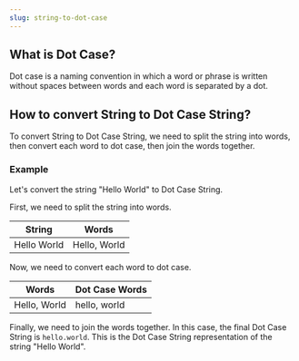 ```yaml
---
slug: string-to-dot-case
---
```


## What is Dot Case?

Dot case is a naming convention in which a word or phrase is written without spaces between words and each word is separated by a dot.

## How to convert String to Dot Case String?

To convert String to Dot Case String, we need to split the string into words, then convert each word to dot case, then join the words together.

### Example

Let's convert the string "Hello World" to Dot Case String.

First, we need to split the string into words.

| String      | Words        |
| ----------- | ------------ |
| Hello World | Hello, World |

Now, we need to convert each word to dot case.

| Words        | Dot Case Words |
| ------------ | -------------- |
| Hello, World | hello, world   |

Finally, we need to join the words together. In this case, the final Dot Case String is `hello.world`. This is the Dot Case String representation of the string "Hello World".
